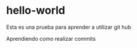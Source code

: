 # hello-world
Esta es una prueba para aprender a utilizar git hub

Aprendiendo como realizar commits
